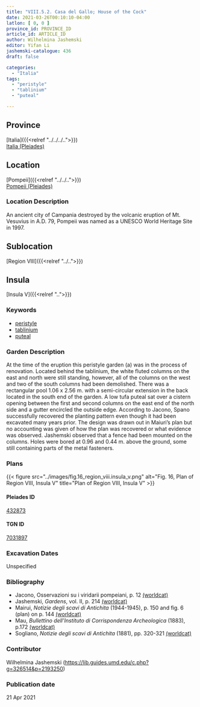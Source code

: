 ```yaml
---
title: "VIII.5.2. Casa del Gallo; House of the Cock"
date: 2021-03-26T00:10:10-04:00
latlon: [ 0, 0 ]
province_id: PROVINCE_ID
article_id: ARTICLE_ID
author: Wilhelmina Jashemski
editor: Yifan Li
jashemski-catalogue: 436
draft: false

categories:
  - "Italia"
tags:
  - "peristyle"
  - "tablinium"
  - "puteal"

---
```


## Province
[Italia]({{<relref "../../../..">}}) \
[Italia (Pleiades)](https://pleiades.stoa.org/places/1052)

## Location
[Pompeii]({{<relref "../../..">}}) \
[Pompeii (Pleiades)](https://pleiades.stoa.org/places/433032)

### Location Description
An ancient city of Campania destroyed by the volcanic eruption of Mt. Vesuvius in A.D. 79, Pompeii was named as a UNESCO World Heritage Site in 1997.

## Sublocation
[Region VIII]({{<relref "../..">}})

## Insula
[Insula V]({{<relref "..">}})

### Keywords
 - [peristyle](http://vocab.getty.edu/page/aat/300080971)
 - [tablinium](http://vocab.getty.edu/page/aat/300004180)
 - [puteal](http://vocab.getty.edu/page/aat/300443458)


### Garden Description
At the time of the eruption this peristyle garden (a) was in the process of renovation. Located behind the tablinium, the white fluted columns on the east and north were still standing, however, all of the columns on the west and two of the south columns had been demolished. There was a rectangular pool 1.06 x 2.56 m. with a semi-circular extension in the back located in the south end of the garden. A low tufa puteal sat over a cistern opening between the first and second columns on the east end of the north side and a gutter encircled the outside edge. According to Jacono, Spano successfully recovered the planting pattern even though it had been excavated many years prior. The design was drawn out in Maiuri’s plan but no accounting was given of how the plan was recovered or what evidence was observed.  Jashemski observed that a fence had been mounted on the columns. Holes were bored at 0.96 and 0.44 m. above the ground, some still containing parts of the metal fasteners.

### Plans
{{< figure src="../images/fig.16_region_viii.insula_v.png" alt="Fig. 16, Plan of  Region VIII, Insula V" title="Plan of  Region VIII, Insula V" >}}

#### Pleiades ID
[432873](https://pleiades.stoa.org/places/538911200)

#### TGN ID
[7031897](http://vocab.getty.edu/page/tgn/2053030)

###  Excavation Dates
Unspecified

### Bibliography
* Jacono, Osservazioni su i viridarii pompeiani, p. 12 [(worldcat)](http://www.worldcat.org/oclc/1131425884)
* Jashemski, *Gardens*, vol. II, p. 214 [(worldcat)](http://www.worldcat.org/oclc/1113367431)
* Mairui, *Notizie degli scavi di Antichita* (1944-1945), p. 150 and fig. 6 (plan) on p. 144 [(worldcat)](http://www.worldcat.org/oclc/638883283)
* Mau, *Bullettino dell'Instituto di Corrispondenza Archeologica* (1883), p.172 [(worldcat)](http://www.worldcat.org/oclc/823239162)
* Sogliano, *Notizie degli scavi di Antichita* (1881), pp. 320-321 [(worldcat)](http://www.worldcat.org/oclc/638883283)



### Contributor
Wilhelmina Jashemski (https://lib.guides.umd.edu/c.php?g=326514&p=2193250)

### Publication date

21 Apr 2021
